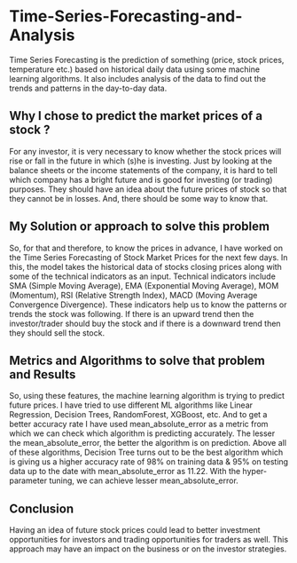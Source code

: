 # Time-Series-Forecasting-and-Analysis
Time Series Forecasting is the prediction of something (price, stock prices, temperature etc.) based on historical daily data using some machine learning algorithms. It also includes analysis of the data to find out the trends and patterns in the day-to-day data.

## Why I chose to predict the market prices of a stock ?
For any investor, it is very necessary to know whether the stock prices will rise or fall in the future in which (s)he is investing. Just by looking at the balance sheets or the income statements of the company, it is hard to tell which company has a bright future and is good for investing (or trading) purposes. They should have an idea about the future prices of stock so that they cannot be in losses. And, there should be some way to know that. 

## My Solution or approach to solve this problem
So, for that and therefore, to know the prices in advance, I have worked on the Time Series Forecasting of Stock Market Prices for the next few days. In this, the model takes the historical data of stocks closing prices along with some of the technical indicators as an input. Technical indicators include SMA (Simple Moving Average), EMA (Exponential Moving Average), MOM (Momentum), RSI (Relative Strength Index), MACD (Moving Average Convergence Divergence). These indicators help us to know the patterns or trends the stock was following. If there is an upward trend then the investor/trader should buy the stock and if there is a downward trend then they should sell the stock. 

## Metrics and Algorithms to solve that problem and Results  
So, using these features, the machine learning algorithm is trying to predict future prices. I have tried to use different ML algorithms like Linear Regression, Decision Trees, RandomForest, XGBoost, etc. And to get a better accuracy rate I have used mean_absolute_error as a metric from which we can check which algorithm is predicting accurately. The lesser the mean_absolute_error, the better the algorithm is on prediction. Above all of these algorithms, Decision Tree turns out to be the best algorithm which is giving us a higher accuracy rate of 98% on training data & 95% on testing data up to the date with mean_absolute_error as 11.22. With the hyper-parameter tuning, we can achieve lesser mean_absolute_error. 

## Conclusion
Having an idea of future stock prices could lead to better investment opportunities for investors and trading opportunities for traders as well. This approach may have an impact on the business or on the investor strategies.

